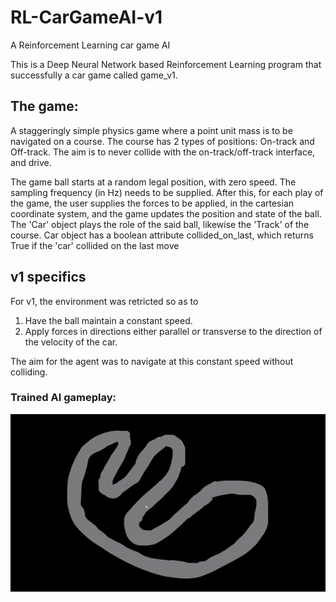 # RL-CarGameAI-v1
A Reinforcement Learning car game AI

This is a Deep Neural Network based Reinforcement Learning program that successfully a car game called game_v1.

## The game: 
A staggeringly simple physics game where a point unit mass is to be navigated on a course.
The course has 2 types of positions: On-track and Off-track. The aim is to never collide with the on-track/off-track interface,
and drive.

The game ball starts at a random legal position, with zero speed. The sampling frequency (in Hz) needs to be supplied.
After this, for each play of the game, the user supplies the forces to be applied, in the cartesian coordinate system, 
and the game updates the position and state of the ball.
The 'Car' object plays the role of the said ball, likewise the 'Track' of the course.
Car object has a boolean attribute collided_on_last, which returns True if the 'car' collided on the last move

## v1 specifics
For v1, the environment was retricted so as to
1. Have the ball maintain a constant speed.
2. Apply forces in directions either parallel or transverse to the direction of the velocity of the car.

The aim for the agent was to navigate at this constant speed without colliding.


### Trained AI gameplay:
![](play.gif)

